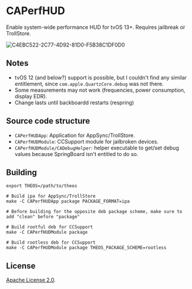# CAPerfHUD
Enable system-wide performance HUD for tvOS 13+. Requires jailbreak or TrollStore.

![C4EBC522-2C77-4D92-81D0-F5B38C1DF0D0](https://github.com/khanhduytran0/CAPerfHUD/assets/40482367/de6ce69b-2636-46bc-9072-ad2687c4b1a3)

## Notes
- tvOS 12 (and below?) support is possible, but I couldn't find any similar entitlement, since `com.apple.QuartzCore.debug` was not there.
- Some measurements may not work (frequencies, power consumption, display EDR).
- Change lasts until backboardd restarts (respring)

## Source code structure
- `CAPerfHUDApp`: Application for AppSync/TrollStore.
- `CAPerfHUDModule`: CCSupport module for jailbroken devices.
- `CAPerfHUDModule/CADebugHelper`: helper executable to get/set debug values because SpringBoard isn't entitled to do so.

## Building
```
export THEOS=/path/to/theos

# Build ipa for AppSync/TrollStore
make -C CAPerfHUDApp package PACKAGE_FORMAT=ipa

# Before building for the opposite deb package scheme, make sure to add "clean" before "package"

# Build rootful deb for CCSupport
make -C CAPerfHUDModule package

# Build rootless deb for CCSupport
make -C CAPerfHUDModule package THEOS_PACKAGE_SCHEME=rootless
```

## License
[Apache License 2.0](https://github.com/khanhduytran0/CAPerfHUD/blob/main/LICENSE).
